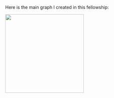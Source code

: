 Here is the main graph I created in this fellowship:

<div align="left">
  <img height = "250" src="https://github.com/user-attachments/assets/5eebc3c6-c01c-472f-a4a4-e93021e9f753"  />
</div>

